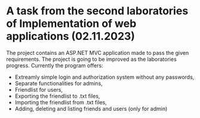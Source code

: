 # A task from the second laboratories of Implementation of web applications (02.11.2023)

The project contains an ASP.NET MVC application made to pass the given requirements.
The project is going to be improved as the laboratories progress.
Currently the program offers:
- Extreamly simple login and authorization system without any passwords,
- Separate functionalities for admins,
- Friendlist for users,
- Exporting the friendlist to .txt files,
- Importing the friendlist from .txt files,
- Adding, deleting and listing friends and users (only for admin)